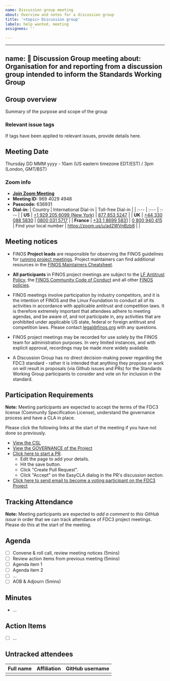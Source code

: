 ```yaml
---
name: Discussion group meeting
about: Overview and notes for a discussion group
title: '<topic> Discussion group'
labels: help wanted, meeting
assignees: ''

---
```


---
name: 🤝 Discussion Group meeting
about: Organisation for and reporting from a discussion group intended to inform the Standards Working Group
---

## Group overview
Summary of the purpose and scope of the group

### Relevant issue tags
If tags have been applied to relevant issues, provide details here.

## Meeting Date
Thursday DD MMM yyyy - 10am (US eastern timezone EDT/EST) / 3pm (London, GMT/BST)

### Zoom info
- **[Join Zoom Meeting](https://zoom.us/j/96940294948?pwd=SjFibVdiN25QSWxva3FqRHY2RUFCdz09)**
- **Meeting ID:** 969 4029 4948
- **Passcode:** 636931
- **Dial-in:**
    | Country      | International Dial-in | Toll-free Dial-in |
    | :---        | :---        | :---        |
    | **US** | [+1 929 205 6099 (New York)](tel:+19292056099) | [877 853 5247](tel:8778535247) |
    | **UK** | [+44 330 088 5830](tel:+443300885830) | [0800 031 5717](tel:08000315717) |
    | **France** | [+33 1 8699 5831](tel:+33186995831) | [0 800 940 415](tel:0800940415) 
    | Find your local number | <https://zoom.us/u/ad2WVnBzb8> | |

## Meeting notices
- FINOS **Project leads** are responsible for observing the FINOS guidelines for [running project meetings](https://community.finos.org/docs/governance/meeting-procedures/). Project maintainers can find additional resources in the [FINOS Maintainers Cheatsheet](https://community.finos.org/docs/finos-maintainers-cheatsheet).

- **All participants** in FINOS project meetings are subject to the [LF Antitrust Policy](https://www.linuxfoundation.org/antitrust-policy/), the [FINOS Community Code of Conduct](https://community.finos.org/docs/governance/code-of-conduct) and all other [FINOS policies](https://community.finos.org/docs/governance/#policies).

- FINOS meetings involve participation by industry competitors, and it is the intention of FINOS and the Linux Foundation to conduct all of its activities in accordance with applicable antitrust and competition laws. It is therefore extremely important that attendees adhere to meeting agendas, and be aware of, and not participate in, any activities that are prohibited under applicable US state, federal or foreign antitrust and competition laws. Please contact legal@finos.org with any questions.

- FINOS project meetings may be recorded for use solely by the FINOS team for administration purposes. In very limited instances, and with explicit approval, recordings may be made more widely available.
  
- A Discussion Group has no direct decision-making power regarding the FDC3 standard - rather it is intended that anything they propose or work on will result in proposals (via Github issues and PRs) for the Standards Working Group participants to consider and vote on for inclusion in the standard.


## Participation Requirements

**Note:** Meeting participants are expected to accept the terms of the FDC3 license (Community Specification License), understand the governance process and have a CLA in place.  

Please click the following links at the start of the meeting if you have not done so previously.

 - [View the CSL](https://raw.githubusercontent.com/finos/FDC3/main/LICENSE.md)
 - [View the GOVERNANCE of the Project](https://github.com/finos/FDC3/blob/main/GOVERNANCE.md)
 - [Click here to start a PR](https://github.com/finos/FDC3/edit/main/NOTICES.md). 
   - Edit the page to add your details.
   - Hit the save button.
   - Click "Create Pull Request".
   - Click "Accept" on the EasyCLA dialog in the PR's discussion section.
 - [Click here to send email to become a voting participant on the FDC3 Project](mailto:fdc3-participants+subscribe@finos.org?subject=Please%20enroll%20me%20as%20an%20FDC3%20Standards%20Participant&amp;body=HI%2C%20my%20name%20is%20%3CFirstName%20LastName%3E%20and%20I'd%20like%20to%20formally%20participate%20to%20the%20FDC3%20standard%20process.%20I%20plan%20to%20contribute%20as%20%3Cindividual%7Con%20behalf%20of%20organizationName%3E%20and%20I%20have%20reviewed%20the%20policies%20described%20at%20https%3A%2F%2Fgithub.com%2Ffinos%2FFDC3%2Fblob%2Fmain%2FGOVERNANCE.md%20and%20read%20the%20license%20at%20https%3A%2F%2Fgithub.com%2Ffinos%2FFDC3%2Fblob%2Fmain%2FLICENSE%20.%20Thank%20you!")

## Tracking Attendance

**Note:** Meeting participants are expected to _add a comment to this GitHub issue_ in order that we can track attendance of FDC3 project meetings.  Please do this at the start of the meeting.
   
## Agenda
- [ ] Convene & roll call, review meeting notices (5mins)
- [ ] Review action items from previous meeting (5mins)
- [ ] Agenda item 1
- [ ] Agenda item 2
- [ ] ...
- [ ] AOB & Adjourn (5mins)

## Minutes
- ...

## Action Items
- [ ] ...

## Untracked attendees

| Full name | Affiliation | GitHub username |
|-----------|-------------|-----------------|
|           |             |                 |

